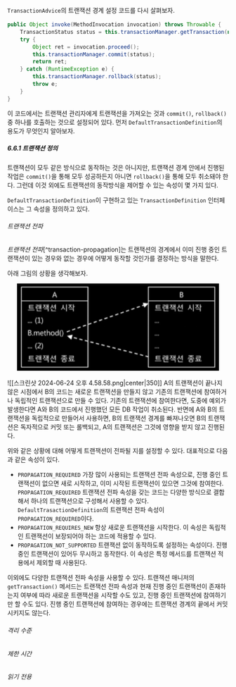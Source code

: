 `TransactionAdvice`의 트랜잭션 경계 설정 코드를 다시 살펴보자.
```java
public Object invoke(MethodInvocation invocation) throws Throwable {
	TransactionStatus status = this.transactionManager.getTransaction(new DefaultTransactionDefinition());
	try {
		Object ret = invocation.proceed();
		this.transactionManager.commit(status);
		return ret;
	} catch (RuntimeException e) {
		this.transactionManager.rollback(status);
		throw e;
	}
}
```
이 코드에서는 트랜잭션 관리자에게 트랜잭션을 가져오는 것과 `commit()`, `rollback()` 중 하나를 호출하는 것으로 설정되어 있다. 먼저 `DefaultTransactionDefinition`의 용도가 무엇인지 알아보자.

##### 6.6.1 트랜잭션 정의
트랜잭션이 모두 같은 방식으로 동작하는 것은 아니지만, 트랜잭션 경계 안에서 진행된 작업은 `commit()`을 통해 모두 성공하든지 아니면 `rollback()`을 통해 모두 취소돼야 한다. 그런데 이것 외에도 트랜잭션의 동작방식을 제어할 수 있는 속성이 몇 가지 있다.

`DefaultTransactionDefinition`이 구현하고 있는 `TransactionDefinition` 인터페이스는 그 속성을 정의하고 있다.
###### 트랜잭션 전파
*트랜잭션 전파*[^transaction-propagation]는 트랜잭션의 경계에서 이미 진행 중인 트랜잭션이 있는 경우와 없는 경우에 어떻게 동작할 것인가를 결정하는 방식을 말한다.

아래 그림의 상황을 생각해보자.
<p align="center">
	<img width="460" src="../../../images/스크린샷 2024-06-24 오후 4.58.58.png">
</p>

![[스크린샷 2024-06-24 오후 4.58.58.png|center|350]]
A의 트랜잭션이 끝나지 않은 시점에서 B의 코드는 새로운 트랜잭션을 만들지 않고 기존의 트랜잭션에 참여하거나 독립적인 트랜잭션으로 만들 수 있다. 기존의 트랜잭션에 참여한다면, 도중에 예외가 발생한다면 A와 B의 코드에서 진행했던 모든 DB 작업이 취소된다. 반면에 A와 B의 트랜잭션을 독립적으로 만들어서 사용하면, B의 트랜잭션 경계를 빠져나오면 B의 트랜잭션은 독자적으로 커밋 또는 롤백되고, A의 트랜잭션은 그것에 영향을 받지 않고 진행된다.

위와 같은 상황에 대해 어떻게 트랜잭션이 전파될 지를 설정할 수 있다. 대표적으로 다음과 같은 속성이 있다.
- `PROPAGATION_REQUIRED`
  가장 많이 사용되는 트랜잭션 전파 속성으로, 진행 중인 트랜잭션이 없으면 새로 시작하고, 이미 시작된 트랜잭션이 있으면 그것에 참여한다. `PROPAGATION_REQUIRED` 트랜잭션 전파 속성을 갖는 코드는 다양한 방식으로 결합해서 하나의 트랜잭션으로 구성해서 사용할 수 있다. `DefaultTrasactionDefinition`의 트랜잭션 전파 속성이 `PROPAGATION_REQUIRED`이다.
- `PROPAGATION_REQUIRES_NEW`
  항상 새로운 트랜잭션을 시작한다. 이 속성은 독립적인 트랜잭션이 보장되어야 하는 코드에 적용할 수 있다.
- `PROPAGATION_NOT_SUPPORTED`
  트랜잭션 없이 동작하도록 설정하는 속성이다. 진행 중인 트랜잭션이 있어두 무시하고 동작한다. 이 속성은 특정 메서드를 트랜잭션 적용에서 제외할 때 사용된다.

이외에도 다양한 트랜잭션 전파 속성을 사용할 수 있다. 트랜잭션 매니저의 `getTransaction()` 메서드는 트랜잭션 전파 속성과 현재 진행 중인 트랜잭션이 존재하는지 여부에 따라 새로운 트랜잭션을 시작할 수도 있고, 진행 중인 트랜잭션에 참여하기만 할 수도 있다. 진행 중인 트랜잭션에 참여하는 경우에는 트랜잭션 경계의 끝에서 커밋시키지도 않는다.
###### 격리 수준


###### 제한 시간

###### 읽기 전용
